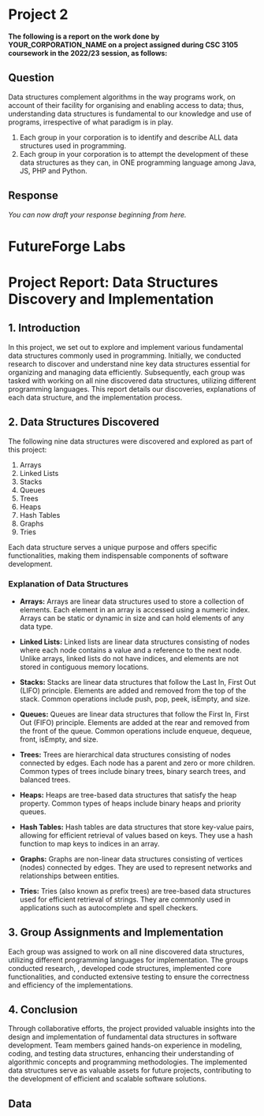 # Project 2
**The following is a report on the work done by YOUR_CORPORATION_NAME on a project assigned during CSC 3105 coursework in the 2022/23 session, as follows:**

## Question
Data structures complement algorithms in the way programs work, on account of their facility for organising and enabling access to data; thus, understanding data structures is fundamental to our knowledge and use of programs, irrespective of what paradigm is in play.
1. Each group in your corporation is to identify and describe ALL data structures used in programming.
2. Each group in your corporation is to attempt the development of these data structures as they can, in ONE programming language among Java, JS, PHP and Python.

## Response
_You can now draft your response beginning from here._


# FutureForge Labs
# Project Report: Data Structures Discovery and Implementation

## 1. Introduction

In this project, we set out to explore and implement various fundamental data structures commonly used in programming. Initially, we conducted research to discover and understand nine key data structures essential for organizing and managing data efficiently. Subsequently, each group was tasked with working on all nine discovered data structures, utilizing different programming languages. This report details our discoveries, explanations of each data structure, and the implementation process.

## 2. Data Structures Discovered

The following nine data structures were discovered and explored as part of this project:

1. Arrays
2. Linked Lists
3. Stacks
4. Queues
5. Trees
6. Heaps
7. Hash Tables
8. Graphs
9. Tries

Each data structure serves a unique purpose and offers specific functionalities, making them indispensable components of software development.

### Explanation of Data Structures

- **Arrays:** Arrays are linear data structures used to store a collection of elements. Each element in an array is accessed using a numeric index. Arrays can be static or dynamic in size and can hold elements of any data type.

- **Linked Lists:** Linked lists are linear data structures consisting of nodes where each node contains a value and a reference to the next node. Unlike arrays, linked lists do not have indices, and elements are not stored in contiguous memory locations.

- **Stacks:** Stacks are linear data structures that follow the Last In, First Out (LIFO) principle. Elements are added and removed from the top of the stack. Common operations include push, pop, peek, isEmpty, and size.

- **Queues:** Queues are linear data structures that follow the First In, First Out (FIFO) principle. Elements are added at the rear and removed from the front of the queue. Common operations include enqueue, dequeue, front, isEmpty, and size.

- **Trees:** Trees are hierarchical data structures consisting of nodes connected by edges. Each node has a parent and zero or more children. Common types of trees include binary trees, binary search trees, and balanced trees.

- **Heaps:** Heaps are tree-based data structures that satisfy the heap property. Common types of heaps include binary heaps and priority queues.

- **Hash Tables:** Hash tables are data structures that store key-value pairs, allowing for efficient retrieval of values based on keys. They use a hash function to map keys to indices in an array.

- **Graphs:** Graphs are non-linear data structures consisting of vertices (nodes) connected by edges. They are used to represent networks and relationships between entities.

- **Tries:** Tries (also known as prefix trees) are tree-based data structures used for efficient retrieval of strings. They are commonly used in applications such as autocomplete and spell checkers.

## 3. Group Assignments and Implementation

Each group was assigned to work on all nine discovered data structures, utilizing different programming languages for implementation. The groups conducted research, , developed code structures, implemented core functionalities, and conducted extensive testing to ensure the correctness and efficiency of the implementations.

## 4. Conclusion

Through collaborative efforts, the project provided valuable insights into the design and implementation of fundamental data structures in software development. Team members gained hands-on experience in modeling, coding, and testing data structures, enhancing their understanding of algorithmic concepts and programming methodologies. The implemented data structures serve as valuable assets for future projects, contributing to the development of efficient and scalable software solutions.

## Data
